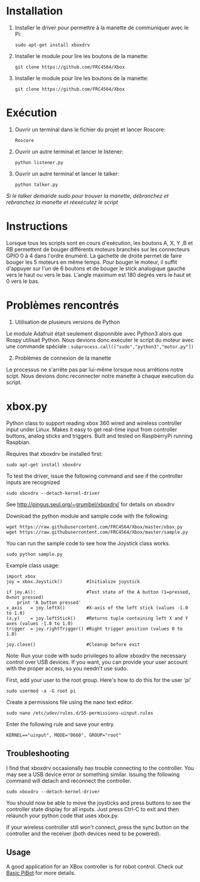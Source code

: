 # Installation

1. Installer le driver pour permettre à la manette de communiquer avec le Pi:

   ``` sudo apt-get install xboxdrv ```

2. Installer le module pour lire les boutons de la manette:

   ```git clone https://github.com/FRC4564/Xbox```

3. Installer le module pour lire les boutons de la manette:

   ```git clone https://github.com/FRC4564/Xbox```

# Exécution

1. Ouvrir un terminal dans le fichier du projet et lancer Roscore:

   ```Roscore```

2. Ouvrir un autre terminal et lancer le listener:

   ```python listener.py```

3. Ouvrir un autre terminal et lancer le talker:

   ```python talker.py```

_Si le talker demande sudo pour trouver la manette, débranchez et rebranchez la manette et réexécutez le script_

# Instructions

Lorsque tous les scripts sont en cours d'exécution, les boutons A, X, Y ,B et RB permettent de bouger différents moteurs branchés sur les connecteurs GPIO 0 à 4 dans l'ordre énuméré. La gachette de droite permet de faire bouger les 5 moteurs en même temps. Pour bouger le moteur, il suffit d'appuyer sur l'un de 6 boutons et de bouger le stick analogique gauche vers le haut ou vers le bas. L'angle maximum est 180 degrés vers le haut et 0 vers le bas.

# Problèmes rencontrés

1. Utilisation de plusieurs versions de Python 

Le module Adafruit était seulement disponnible avec Python3 alors que Rospy utilisait Python. Nous devions donc exécuter le script du moteur avec une commande spéciale :  `subprocess.call(["sudo","python3","motor.py"])`

2. Problèmes de connexion de la manette

Le processus ne s'arrête pas par lui-même lorsque nous arrêtions notre scipt. Nous devions donc reconnecter notre manette à chaque exécution du script.







xbox.py
=======

Python class to support reading xbox 360 wired and wireless controller input under Linux.  Makes it easy to get real-time input from controller buttons, analog sticks and triggers.  Built and tested on RaspberryPi running Raspbian.

Requires that xboxdrv be installed first:

    sudo apt-get install xboxdrv

To test the driver, issue the following command and see if the controller inputs are recognized

    sudo xboxdrv --detach-kernel-driver

See http://pingus.seul.org/~grumbel/xboxdrv/ for details on xboxdrv

Download the python module and sample code with the following:

    wget https://raw.githubusercontent.com/FRC4564/Xbox/master/xbox.py
    wget https://raw.githubusercontent.com/FRC4564/Xbox/master/sample.py

You can run the sample code to see how the Joystick class works.

    sudo python sample.py

Example class usage:

    import xbox
    joy = xbox.Joystick()         #Initialize joystick
    
    if joy.A():                   #Test state of the A button (1=pressed, 0=not pressed)
        print 'A button pressed'
    x_axis   = joy.leftX()        #X-axis of the left stick (values -1.0 to 1.0)
    (x,y)    = joy.leftStick()    #Returns tuple containing left X and Y axes (values -1.0 to 1.0)
    trigger  = joy.rightTrigger() #Right trigger position (values 0 to 1.0)
    
    joy.close()                   #Cleanup before exit

Note:
Run your code with sudo privileges to allow xboxdrv the necessary control over USB devices.
If you want, you can provide your user account with the proper access, so you needn't use sudo.

First, add your user to the root group. Here's how to do this for the user ‘pi’

    sudo usermod -a -G root pi

Create a permissions file using the nano text editor.

    sudo nano /etc/udev/rules.d/55-permissions-uinput.rules

Enter the following rule and save your entry.

    KERNEL=="uinput", MODE="0660", GROUP="root"

Troubleshooting
---------------

I find that xboxdrv occasionally has trouble connecting to the controller.  You may see a USB device error or something similar.  Issuing the following command will detach and reconnect the controller.

    sudo xboxdrv --detach-kernel-driver
    
You should now be able to move the joysticks and press buttons to see the controller state display for all inputs.  Just press Ctrl-C to exit and then relaunch your python code that uses xbox.py.

If your wireless controller still won't connect, press the sync button on the controller and the receiver (both devices need to be powered).

Usage
-----

A good application for an XBox controller is for robot control.  Check out [Basic PiBot](https://github.com/FRC4564/BasicPiBot) for more details.
